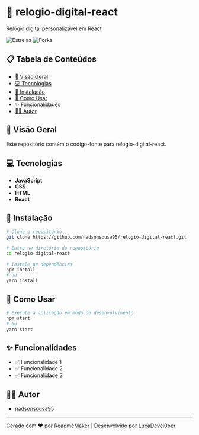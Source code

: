 # 🚀 relogio-digital-react

Relógio digital personalizável em React


![Estrelas](https://img.shields.io/github/stars/nadsonsousa95/relogio-digital-react.svg)
![Forks](https://img.shields.io/github/forks/nadsonsousa95/relogio-digital-react.svg)

## 📋 Tabela de Conteúdos

- [📖 Visão Geral](#-visão-geral)
- [💻 Tecnologias](#-tecnologias)
- [🚀 Instalação](#-instalação)
- [📝 Como Usar](#-como-usar)
- [✨ Funcionalidades](#-funcionalidades)
- [👨‍💻 Autor](#-autor)

## 📖 Visão Geral

Este repositório contém o código-fonte para relogio-digital-react. 


## 💻 Tecnologias

- **JavaScript**
- **CSS**
- **HTML**
- **React**

## 🚀 Instalação

```bash
# Clone o repositório
git clone https://github.com/nadsonsousa95/relogio-digital-react.git

# Entre no diretório do repositório
cd relogio-digital-react

# Instale as dependências
npm install
# ou
yarn install
```

## 📝 Como Usar

```bash
# Execute a aplicação em modo de desenvolvimento
npm start
# ou
yarn start
```

## ✨ Funcionalidades

- ✅ Funcionalidade 1
- ✅ Funcionalidade 2
- ✅ Funcionalidade 3


## 👨‍💻 Autor

- [nadsonsousa95](https://github.com/nadsonsousa95)

---

Gerado com ❤️ por [ReadmeMaker](https://readmemaker.com) | Desenvolvido por [LucaDevel0per](https://github.com/LucaDevel0per)

